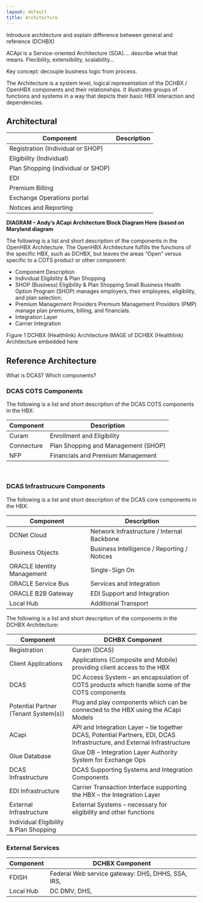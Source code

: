 ```yaml
---
layout: default
title: Architecture
---
```


Introduce architecture and explain difference between general and reference (DCHBX)

ACApi is a Service-oriented Architecture (SOA).... describe what that means.  Flecibility, extensibility, scalability... 

Key concept: decouple business logic from process.

The Architecture is a system level, logical representation of the DCHBX / OpenHBX components and their relationships.  It illustrates groups of functions and systems in a way that depicts their basic HBX interaction and dependencies.


## Architectural

| Component	| Description | 
| --------- | ----------- |
| Registration (Individual or SHOP)
| Eligibility (Individual)
| Plan Shopping (individual or SHOP)
| EDI
| Premium Billing
| Exchange Operations portal
| Notices and Reporting

**DIAGRAM – Andy’s ACapi Architecture Block Diagram Here (based on Maryland diagram**


The following is a list and short description of the components in the OpenHBX Architecture.  The OpenHBX Architecture fulfills the functions of the specific HBX, such as DCHBX, but leaves the areas “Open” versus specific to a COTS product or other component:

* Component	Description
* Individual Eligibility & Plan Shopping	
* SHOP (Business) Eligibility & Plan Shopping	Small Business Health Option Program (SHOP) manages employers, their employees, eligibility, and plan selection.
* Premium Management Providers	Premium Management Providers (PMP) manage plan premiums, billing, and financials.
* Integration Layer	
* Carrier Integration	


Figure 1	DCHBX (Healthlink) Architecture
IMAGE of DCHBX (Healthlink) Architecture embedded here
 
## Reference Architecture

What is DCAS?  Which components?

### DCAS COTS Components
The following is a list and short description of the DCAS COTS components in the HBX:

| Component	| Description | 
| --------- | ----------- |
| Curam | Enrollment and Eligibility |
| Connecture | Plan Shopping and Management (SHOP) |
|	NFP | Financials and Premium Management |
 
### DCAS Infrastrucure Components
The following is a list and short description of the DCAS core components in the HBX:

| Component	| Description | 
| --------- | ----------- |
| DCNet Cloud | Network Infrastructure / Internal Backbone
| Business Objects | Business Intelligence / Reporting / Notices | 
| ORACLE Identity Management | Single-Sign On |
| ORACLE Service Bus | Services and Integration |
| ORACLE B2B Gateway | EDI Support and Integration |
| Local Hub | Additional Transport |


The following is a list and short description of the components in the DCHBX Architecture:

| Component	| DCHBX Component | 
| --------- | --------------- |
| Registration | Curam (DCAS) |
| Client Applications	| Applications (Composite and Mobile) providing client access to the HBX | 
| DCAS	| DC Access System – an encapsulation of COTS products which handle some of the COTS components |
| Potential Partner (Tenant System(s))	| Plug and play components which can be connected to the HBX using the ACapi Models |
| ACapi	| API and Integration Layer – tie together DCAS, Potential Partners, EDI, DCAS Infrastructure, and External Infrastructure |
| Glue Database	| Glue DB – Integration Layer Authority System for Exchange Ops |
| DCAS Infrastructure	| DCAS Supporting Systems and Integration Components |
| EDI Infrastructure | Carrier Transaction Interface supporting the HBX – the Integration Layer |
| External Infrastructure |	External Systems – necessary for eligibility and other functions |
| Individual Eligibility & Plan Shopping |  |


### External Services 
| Component	| DCHBX Component | 
| --------- | --------------- |
| FDISH | Federal Web service gateway: DHS, DHHS, SSA, IRS, |
| Local Hub | DC DMV, DHS, |

